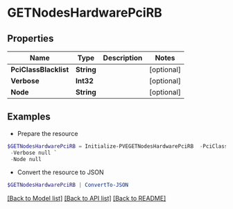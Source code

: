 # GETNodesHardwarePciRB
## Properties

Name | Type | Description | Notes
------------ | ------------- | ------------- | -------------
**PciClassBlacklist** | **String** |  | [optional] 
**Verbose** | **Int32** |  | [optional] 
**Node** | **String** |  | [optional] 

## Examples

- Prepare the resource
```powershell
$GETNodesHardwarePciRB = Initialize-PVEGETNodesHardwarePciRB  -PciClassBlacklist null `
 -Verbose null `
 -Node null
```

- Convert the resource to JSON
```powershell
$GETNodesHardwarePciRB | ConvertTo-JSON
```

[[Back to Model list]](../README.md#documentation-for-models) [[Back to API list]](../README.md#documentation-for-api-endpoints) [[Back to README]](../README.md)

